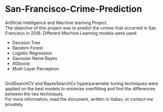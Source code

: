 # San-Francisco-Crime-Prediction
Artificial intelligence and Machine learning Project. <br>
The objective of this project was to predict the crimes that occurred in San Francisco in 2016. Different Machine Learning models were used: 
<ul>
  <li>Decision Tree </li>	
	<li>Random Forest</li>
	<li>Logistic Regression</li>	
<li>Gaussian Naive Bayes</li>	
<li>XGboost	</li>
<li>	Multi-Layer Perceptron</li>	
</ul> <br>
GridSearchCV and BayesSearchCv hyperparameter tuning techniques were applied on the best models to minimize overfitting and find the differences between the two techniques. <br>
For more information, read the document, written in Italian, or contact me privately.
